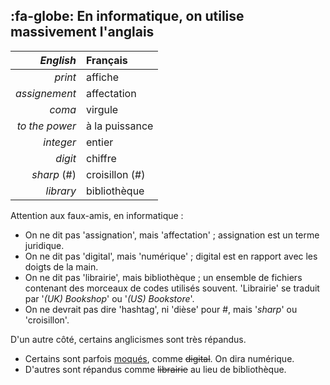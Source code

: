 ## :fa-globe: En informatique, on utilise massivement l'anglais

| *English*       | Français |
| ---------------:|:---------|
| *print*         | affiche |
| *assignement*   | affectation |
| *coma*          | virgule |
| *to the power*  | à la puissance |
| *integer*       | entier |
| *digit*       | chiffre |
| *sharp* (#)   | croisillon (#) |
| *library*     | bibliothèque |

Attention aux faux-amis, en informatique :

- On ne dit pas 'assignation', mais 'affectation' ; assignation est un terme juridique.
- On ne dit pas 'digital', mais 'numérique' ; digital est en rapport avec les doigts de la main.
- On ne dit pas 'librairie', mais bibliothèque ; un ensemble de fichiers contenant des morceaux de codes utilisés souvent. 'Librairie' se traduit par '*(UK) Bookshop*' ou '*(US) Bookstore*'.
- On ne devrait pas dire 'hashtag', ni 'dièse' pour #, mais '*sharp*' ou 'croisillon'.

D'un autre côté, certains anglicismes sont très répandus.

- Certains sont parfois [moqués](https://linuxfr.org/users/joalland/journaux/vive-l-insertion-digitale), comme ~~digital~~. On dira numérique.
- D'autres sont répandus comme ~~librairie~~ au lieu de bibliothèque.

